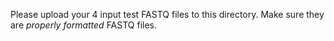 Please upload your 4 input test FASTQ files to this directory. Make sure they are *properly formatted* FASTQ files.
